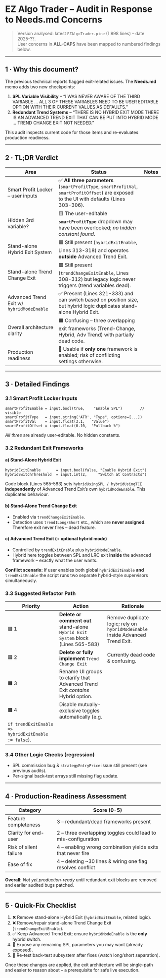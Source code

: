 # EZ Algo Trader – Audit in Response to **Needs.md** Concerns

> Version analysed: latest `EZAlgoTrader.pine` (1 898 lines) – date 2025-??.  
> User concerns in **ALL-CAPS** have been mapped to numbered findings below.

---

## 1 · Why this document?
The previous technical reports flagged exit-related issues.  The **Needs.md** memo adds two new checkpoints:

1. **SPL Variable Visibility** – “I WAS NEVER AWARE OF THE THIRD VARIABLE … ALL 3 OF THESE VARIABLES NEED TO BE USER EDITABLE OPTION WITH THEIR CURRENT VALUES AS DEFAULTS.”
2. **Redundant Trend Systems** – “THERE IS NO HYBRID EXIT MODE THERE IS AN ADVANCED TREND EXIT THAT CAN BE PUT INTO HYBRID MODE … TREND CHANGE EXIT NOT NEEDED.”

This audit inspects current code for those items and re-evaluates production readiness.

---

## 2 · TL;DR Verdict
| Area | Status | Notes |
|------|--------|-------|
| Smart Profit Locker – user inputs | ✅ **All three parameters** (`smartProfitType`, `smartProfitVal`, `smartProfitOffset`) are exposed to the UI with defaults (Lines 303-306). |
| Hidden 3rd variable? | 🟨 The user-editable **`smartProfitType`** dropdown may have been overlooked; *no hidden constant found*. |
| Stand-alone Hybrid Exit System | 🟥 Still present (`hybridExitEnable`, Lines 313-318) and operates **outside** Advanced Trend Exit. |
| Stand-alone Trend Change Exit | 🟥 Still present (`trendChangeExitEnable`, Lines 308-312) but legacy logic never triggers (trend variables dead). |
| Advanced Trend Exit w/ `hybridModeEnable` | ✅ Present (Lines 321-333) and can switch based on position size, but hybrid logic duplicates stand-alone Hybrid Exit. |
| Overall architecture clarity | 🟧 Confusing – three overlapping exit frameworks (Trend-Change, Hybrid, Adv Trend) with partially dead code. |
| Production readiness | 🔶 Usable if **only one** framework is enabled; risk of conflicting settings otherwise. |

---

## 3 · Detailed Findings
### 3.1 Smart Profit Locker Inputs
```pine
smartProfitEnable = input.bool(true,    "Enable SPL")        // visible
smartProfitType   = input.string('ATR', "Type", options=[...])
smartProfitVal    = input.float(3.1,   "Value")
smartProfitOffset = input.float(0.10,  "Pullback %")
```
*All three* are already user-editable.  No hidden constants.

### 3.2 Redundant Exit Frameworks
#### a) Stand-Alone Hybrid Exit
```pine
hybridExitEnable       = input.bool(false, "Enable Hybrid Exit")
hybridSwitchThreshold  = input.int(2,     "Switch at Contracts")
```
Code block (Lines 565-583) sets `hybridUsingSPL / hybridUsingTCE` **independently** of Advanced Trend Exit’s own `hybridModeEnable`.  This duplicates behaviour.

#### b) Stand-Alone Trend Change Exit
* Enabled via `trendChangeExitEnable`.
* Detection uses `trend1Long/Short` etc., which are **never assigned**.  Therefore exit never fires – dead feature.

#### c) Advanced Trend Exit (+ optional hybrid mode)
* Controlled by `trendExitEnable` plus `hybridModeEnable`.
* Hybrid here toggles between SPL and LRC exit **inside** the advanced framework – exactly what the user wants.

**Conflict scenario:** If user enables both global `hybridExitEnable` **and** `trendExitEnable` the script runs two separate hybrid-style supervisors simultaneously.

### 3.3 Suggested Refactor Path
| Priority | Action | Rationale |
|----------|--------|-----------|
| 🟥 1 | **Delete or comment out** stand-alone `Hybrid Exit System` block (Lines 565-583) | Remove duplicate logic; rely on `hybridModeEnable` inside Advanced Trend Exit. |
| 🟥 2 | **Delete or fully implement** `Trend Change Exit` | Currently dead code & confusing. |
| 🟧 3 | Rename UI groups to clarify that Advanced Trend Exit *contains* Hybrid option. |
| 🟧 4 | Disable mutually-exclusive toggles automatically (e.g.
`if trendExitEnable => hybridExitEnable := false`). |

### 3.4 Other Logic Checks (regression)
* SPL commission bug & `strategyEntryPrice` issue still present (see previous audits).
* Per-signal back-test arrays still missing flag update.

---

## 4 · Production-Readiness Assessment
| Category | Score (0-5) |
|----------|--------------|
| Feature completeness | 3 – redundant/dead frameworks present |
| Clarity for end-user | 2 – three overlapping toggles could lead to mis-configuration |
| Risk of silent failure | 4 – enabling wrong combination yields exits that never fire |
| Ease of fix | 4 – deleting ~30 lines & wiring one flag resolves conflict |

**Overall:** *Not yet production-ready* until redundant exit blocks are removed and earlier audited bugs patched.

---

## 5 · Quick-Fix Checklist
1. ❌ Remove stand-alone Hybrid Exit (`hybridExitEnable`, related logic).  
2. ❌ Remove/repair stand-alone Trend Change Exit (`trendChangeExitEnable`).  
3. ✅ Keep Advanced Trend Exit; ensure `hybridModeEnable` is the **only** hybrid switch.  
4. 🔧 Expose any remaining SPL parameters you may want (already exposed).  
5. 🔄 Re-test back-test subsystem after fixes (watch long/short separation).

Once these changes are applied, the exit architecture will be single-path and easier to reason about – a prerequisite for safe live execution. 